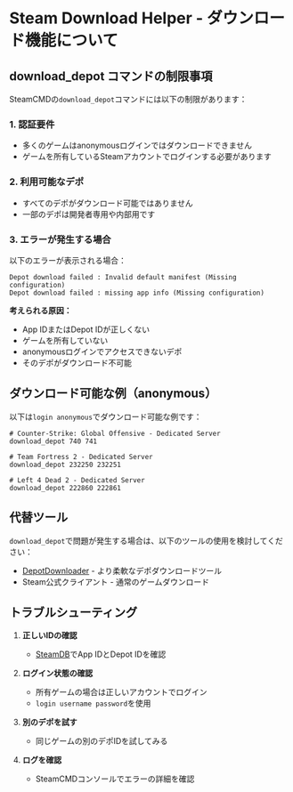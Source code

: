 # Steam Download Helper - ダウンロード機能について

## download_depot コマンドの制限事項

SteamCMDの`download_depot`コマンドには以下の制限があります：

### 1. 認証要件
- 多くのゲームはanonymousログインではダウンロードできません
- ゲームを所有しているSteamアカウントでログインする必要があります

### 2. 利用可能なデポ
- すべてのデポがダウンロード可能ではありません
- 一部のデポは開発者専用や内部用です

### 3. エラーが発生する場合

以下のエラーが表示される場合：
```
Depot download failed : Invalid default manifest (Missing configuration)
Depot download failed : missing app info (Missing configuration)
```

**考えられる原因：**
- App IDまたはDepot IDが正しくない
- ゲームを所有していない
- anonymousログインでアクセスできないデポ
- そのデポがダウンロード不可能

## ダウンロード可能な例（anonymous）

以下は`login anonymous`でダウンロード可能な例です：

```
# Counter-Strike: Global Offensive - Dedicated Server
download_depot 740 741

# Team Fortress 2 - Dedicated Server  
download_depot 232250 232251

# Left 4 Dead 2 - Dedicated Server
download_depot 222860 222861
```

## 代替ツール

`download_depot`で問題が発生する場合は、以下のツールの使用を検討してください：

- [DepotDownloader](https://github.com/SteamRE/DepotDownloader) - より柔軟なデポダウンロードツール
- Steam公式クライアント - 通常のゲームダウンロード

## トラブルシューティング

1. **正しいIDの確認**
   - [SteamDB](https://steamdb.info/)でApp IDとDepot IDを確認

2. **ログイン状態の確認**
   - 所有ゲームの場合は正しいアカウントでログイン
   - `login username password`を使用

3. **別のデポを試す**
   - 同じゲームの別のデポIDを試してみる

4. **ログを確認**
   - SteamCMDコンソールでエラーの詳細を確認